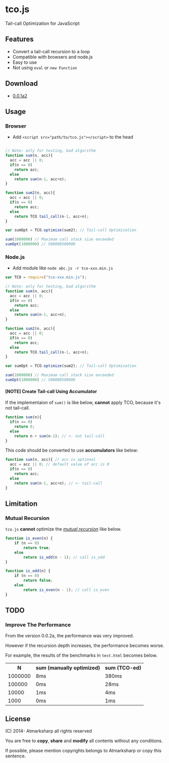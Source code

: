 # tco.js

Tail-call Optimization for JavaScript

## Features

- Convert a tail-call recursion to a loop
- Compatible with browsers and node.js
- Easy to use
- Not using `eval` or `new Function`

## Download

- [0.0.1a2](https://github.com/atmarksharp/tco-js/releases/tag/0.0.1a2)

## Usage

### Browser

- Add `<script src="path/to/tco.js"></script>` to the head

```javascript

// Note: only for testing, bad algorithm
function sum(n, acc){
  acc = acc || 0;
  if(n == 0)
    return acc;
  else
    return sum(n-1, acc+n);
}

function sum2(n, acc){
  acc = acc || 0;
  if(n == 0)
    return acc;
  else
    return TCO.tail_call(n-1, acc+n);
}

var sumOpt = TCO.optimize(sum2); // Tail-call Optimization

sum(1000000) // Maximum call stack size exceeded
sumOpt(1000000) // 500000500000
```

### Node.js

- Add module like `node abc.js -r tco-xxx.min.js`

```javascript
var TCO = require("tco-xxx.min.js");

// Note: only for testing, bad algorithm
function sum(n, acc){
  acc = acc || 0;
  if(n == 0)
    return acc;
  else
    return sum(n-1, acc+n);
}

function sum2(n, acc){
  acc = acc || 0;
  if(n == 0)
    return acc;
  else
    return TCO.tail_call(n-1, acc+n);
}

var sumOpt = TCO.optimize(sum2); // Tail-call Optimization

sum(1000000) // Maximum call stack size exceeded
sumOpt(1000000) // 500000500000
```

#### [NOTE] Create Tail-call Using Accumulator

If the implementaion of `sum()` is like below, **cannot** apply TCO, because it's not tail-call.

```javascript
function sum(n){
  if(n == 0)
    return 0;
  else
    return n + sum(n-1); // <- not tail-call
}
```
This code should be converted to use **accumulators** like below:

```javascript
function sum(n, acc){ // acc is optional
  acc = acc || 0; // default value of acc is 0
  if(n == 0)
    return acc;
  else
    return sum(n-1, acc+n); // <- tail-call
}
```

## Limitation

### Mutual Recursion

`tco.js` **cannot** optimize the *[mutual recursion](http://en.wikipedia.org/wiki/Mutual_recursion)* like below.

```javascript
function is_even(n) {
    if (n == 0)
        return true;
    else
        return is_odd(n - 1); // call is_odd
}

function is_odd(n) {
    if (n == 0)
        return false;
    else
        return is_even(n - 1); // call is_even
}
```

## TODO

### Improve The Performance

From the version 0.0.2a, the performance was very improved.

However if the recursion depth increases, the performance becomes worse.

For example, the results of the benchmarks in `test.html` becomes below.

<table>
<tr><th>N</th><th>sum (manually optimized)</th><th>sum (TCO-ed)</th></tr>
<tr><td>1000000</td><td>8ms</td><td>380ms</td></tr>
<tr><td>100000</td><td>0ms</td><td>28ms</td></tr>
<tr><td>10000</td><td>1ms</td><td>4ms</td></tr>
<tr><td>1000</td><td>0ms</td><td>1ms</td></tr>
</table>


## License

(C) 2014- Atmarksharp all rights reserved

You are free to **copy**, **share** and **modify** all contents without any conditions.

If possible, please mention copyrights belongs to Atmarksharp or copy this sentence.
